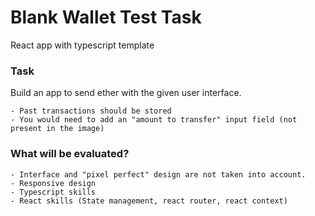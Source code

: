 # Blank Wallet Test Task

React app with typescript template

### Task

Build an app to send ether with the given user interface.

    - Past transactions should be stored
    - You would need to add an "amount to transfer" input field (not present in the image)

### What will be evaluated?

    - Interface and "pixel perfect" design are not taken into account.
    - Responsive design
    - Typescript skills
    - React skills (State management, react router, react context)
